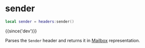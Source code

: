 # sender

```lua
local sender = headers:sender()
```

{{since('dev')}}

Parses the `Sender` header and returns it in [Mailbox](index.md#mailbox) representation.
